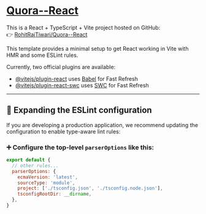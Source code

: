 # [Quora--React](https://github.com/RohitRajTiwari/Quora--React)

This is a React + TypeScript + Vite project hosted on GitHub:  
👉 [RohitRajTiwari/Quora--React](https://github.com/RohitRajTiwari/Quora--React)

This template provides a minimal setup to get React working in Vite with HMR and some ESLint rules.

Currently, two official plugins are available:

- [@vitejs/plugin-react](https://github.com/vitejs/vite-plugin-react/blob/main/packages/plugin-react/README.md) uses [Babel](https://babeljs.io/) for Fast Refresh
- [@vitejs/plugin-react-swc](https://github.com/vitejs/vite-plugin-react-swc) uses [SWC](https://swc.rs/) for Fast Refresh

---


## 🔧 Expanding the ESLint configuration

If you are developing a production application, we recommend updating the configuration to enable type-aware lint rules:

### ➕ Configure the top-level `parserOptions` like this:
```js
export default {
  // other rules...
  parserOptions: {
    ecmaVersion: 'latest',
    sourceType: 'module',
    project: ['./tsconfig.json', './tsconfig.node.json'],
    tsconfigRootDir: __dirname,
  },
}










